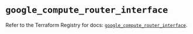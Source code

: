 # `google_compute_router_interface`

Refer to the Terraform Registry for docs: [`google_compute_router_interface`](https://registry.terraform.io/providers/hashicorp/google/6.14.1/docs/resources/compute_router_interface).
